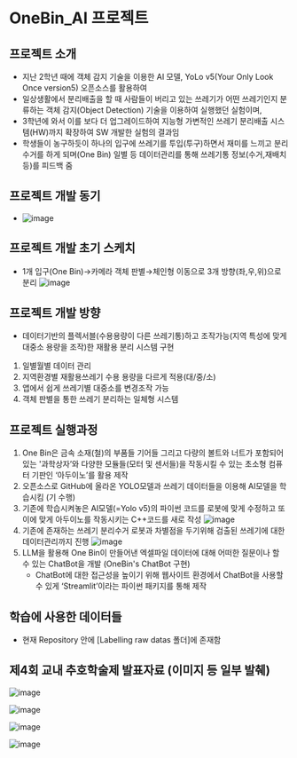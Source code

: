 # OneBin_AI 프로젝트

## 프로젝트 소개
- 지난 2학년 때에 객체 감지 기술을 이용한 AI 모델, YoLo v5(Your Only Look Once version5) 오픈소스를 활용하여
- 일상생활에서 분리배출을 할 때 사람들이 버리고 있는 쓰레기가 어떤 쓰레기인지 분류하는 객체 감지(Object Detection) 기술을 이용하여 실행했던 실험이며,
- 3학년에 와서 이를 보다 더 업그레이드하여 지능형 가변적인 쓰레기 분리배출 시스템(HW)까지 확장하여 SW 개발한 실험의 결과임
- 학생들이 농구하듯이 하나의 입구에 쓰레기를 투입(투구)하면서 재미를 느끼고 분리수거를 하게 되며(One Bin) 일별 등 데이터관리를 통해 쓰레기통 정보(수거,재배치 등)를 피드백 줌


## 프로젝트 개발 동기
- ![image](https://github.com/JaeyunLim/OneBin_AI/assets/97609649/22fe496b-b95c-4a88-a08a-508b2b347349)


## 프로젝트 개발 초기 스케치
- 1개 입구(One Bin)→카메라 객체 판별→체인형 이동으로 3개 방향(좌,우,위)으로 분리
![image](https://github.com/JaeyunLim/OneBin_AI/assets/97609649/cc2ff161-49f1-4b47-bca9-6167712975dc)


## 프로젝트 개발 방향
- 데이터기반의 플렉서블(수용용량이 다른 쓰레기통)하고 조작가능(지역 특성에 맞게 대중소 용량을 조작)한 재활용 분리 시스템 구현
1. 일별월별 데이터 관리
2. 지역환경별 재활용쓰레기 수용 용량을 다르게 적용(대/중/소)
3. 앱에서 쉽게 쓰레기별 대중소를 변경조작 가능
4. 객체 판별을 통한 쓰레기 분리하는 일체형 시스템

   
## 프로젝트 실행과정
1. One Bin은 금속 소재(철)의 부품들 기어들 그리고 다량의 볼트와 너트가 포함되어있는 '과학상자’와 
   다양한 모듈들(모터 및 센서들)을 작동시킬 수 있는 초소형 컴퓨터 기판인 ‘아두이노’를 활용 제작
2. 오픈소스로 GitHub에 올라온 YOLO모델과 쓰레기 데이터들을 이용해 AI모델을 학습시킴 (기 수행)
3. 기존에 학습시켜놓은 AI모델(=Yolo v5)의 파이썬 코드를 로봇에 맞게 수정하고 또 이에 맞게 아두이노를 작동시키는 C++코드를 새로 작성
   ![image](https://github.com/JaeyunLim/OneBin_AI/assets/97609649/0850759d-c70d-4fca-b3f8-dfba057a887f)
5. 기존에 존재하는 쓰레기 분리수거 로봇과 차별점을 두기위해 검출된 쓰레기에 대한 데이터관리까지 진행
   ![image](https://github.com/JaeyunLim/OneBin_AI/assets/97609649/8e46eeab-afeb-4943-b6af-79a6a9861c4f)
7. LLM을 활용해 One Bin이 만들어낸 엑셀파일 데이터에 대해 어떠한 질문이나 할 수 있는 ChatBot을 개발 (OneBin's ChatBot 구현)
    * ChatBot에 대한 접근성을 높이기 위해 웹사이트 환경에서 ChatBot을 사용할 수 있게 ‘Streamlit’이라는 파이썬 패키지를 통해 제작


## 학습에 사용한 데이터들
- 현재 Repository 안에 [Labelling raw datas 폴더]에 존재함

## 제4회 교내 추호학술제 발표자료 (이미지 등 일부 발췌)

![image](https://github.com/JaeyunLim/OneBin_AI/assets/97609649/258b6c04-e97b-4c30-8ad7-76143a29a282)

![image](https://github.com/JaeyunLim/OneBin_AI/assets/97609649/8b4b8fa8-c9ea-47ec-a42f-4a2d4f688356)

![image](https://github.com/JaeyunLim/OneBin_AI/assets/97609649/9ae41e56-897f-40e3-8e6b-f7fd246ff2ae)

![image](https://github.com/JaeyunLim/OneBin_AI/assets/97609649/2fd8e4a2-eb6e-43fd-a752-dcd54d7c4d9a)


